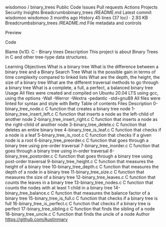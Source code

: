 
wisdomoo
/
binary_trees
Public
Code
Issues
Pull requests
Actions
Projects
Security
Insights
Breadcrumbsbinary_trees
/README.md
Latest commit
wisdomoo
wisdomoo
3 months ago
History
45 lines (37 loc) · 2.93 KB
Breadcrumbsbinary_trees
/README.md
File metadata and controls

Preview

Code

Blame
0x1D. C - Binary trees
Description
This project is about Binary Trees in C and other tree-type data structures.

Learning Objectives
What is a binary tree
What is the difference between a binary tree and a Binary Search Tree
What is the possible gain in terms of time complexity compared to linked lists
What are the depth, the height, the size of a binary tree
What are the different traversal methods to go through a binary tree
What is a complete, a full, a perfect, a balanced binary tree
Usage
All files were created and compiled on Ubuntu 20.04 LTS using gcc, using the options -Wall -Werror -Wextra -pedantic -std=gnu89
All files were linted for syntax and style with Betty
Table of contents
Files	Description
0-binary_tree_node.c	C function that creates a binary tree node
1-binary_tree_insert_left.c	C function that inserts a node as the left-child of another node
2-binary_tree_insert_right.c	C function that inserts a node as the right-child of another node
3-binary_tree_delete.c	C function that deletes an entire binary tree
4-binary_tree_is_leaf.c	C function that checks if a node is a leaf
5-binary_tree_is_root.c	C function that checks if a given node is a root
6-binary_tree_preorder.c	C function that goes through a binary tree using pre-order traversal
7-binary_tree_inorder.c	C function that goes through a binary tree using in-order traversal
8-binary_tree_postorder.c	C function that goes through a binary tree using post-order traversal
9-binary_tree_height.c	C function that measures the height of a binary tree
10-binary_tree_depth.c	C function that measures the depth of a node in a binary tree
11-binary_tree_size.c	C function that measures the size of a binary tree
12-binary_tree_leaves.c	C function that counts the leaves in a binary tree
13-binary_tree_nodes.c	C function that counts the nodes with at least 1 child in a binary tree
14-binary_tree_balance.c	C function that measures the balance factor of a binary tree
15-binary_tree_is_full.c	C function that checks if a binary tree is full
16-binary_tree_is_perfect.c	C function that checks if a binary tree is perfect
17-binary_tree_sibling.c	C function that finds the sibling of a node
18-binary_tree_uncle.c	C function that finds the uncle of a node
Author
https://github.com/Austinmary
